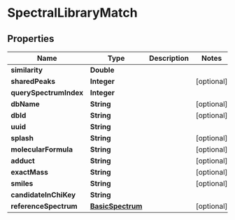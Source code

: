 

# SpectralLibraryMatch


## Properties

| Name | Type | Description | Notes |
|------------ | ------------- | ------------- | -------------|
|**similarity** | **Double** |  |  |
|**sharedPeaks** | **Integer** |  |  [optional] |
|**querySpectrumIndex** | **Integer** |  |  |
|**dbName** | **String** |  |  [optional] |
|**dbId** | **String** |  |  [optional] |
|**uuid** | **String** |  |  |
|**splash** | **String** |  |  [optional] |
|**molecularFormula** | **String** |  |  [optional] |
|**adduct** | **String** |  |  [optional] |
|**exactMass** | **String** |  |  [optional] |
|**smiles** | **String** |  |  [optional] |
|**candidateInChiKey** | **String** |  |  |
|**referenceSpectrum** | [**BasicSpectrum**](BasicSpectrum.md) |  |  [optional] |



